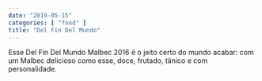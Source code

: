 ```yaml
---
date: "2019-05-15"
categories: [ "food" ]
title: "Del Fin Del Mundo"
---
```

Esse Del Fin Del Mundo Malbec 2016 é o jeito certo do mundo acabar: com um Malbec delicioso como esse, doce, frutado, tânico e com personalidade.
